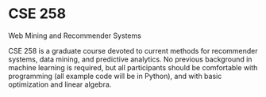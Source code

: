 # CSE 258
Web Mining and Recommender Systems

CSE 258 is a graduate course devoted to current methods for recommender systems, data mining, and predictive analytics. No previous background in machine learning is required, but all participants should be comfortable with programming (all example code will be in Python), and with basic optimization and linear algebra.
